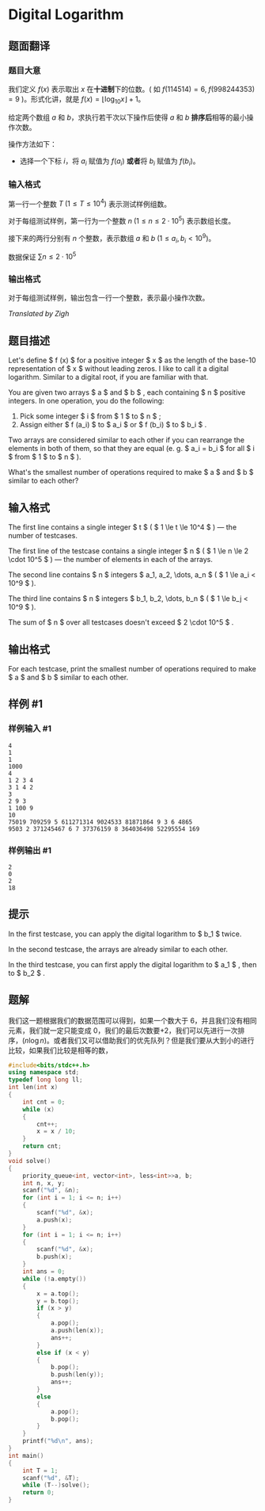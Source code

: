 # Digital Logarithm

## 题面翻译

### 题目大意

我们定义 $f(x)$ 表示取出 $x$ 在**十进制**下的位数。( 如 $f(114514) = 6, \; f(998244353) = 9$ )。形式化讲，就是 $f(x) = \lfloor \log_{10} x \rfloor + 1$。

给定两个数组 $a$ 和 $b$，求执行若干次以下操作后使得 $a$ 和 $b$ **排序后**相等的最小操作次数。

操作方法如下：

- 选择一个下标 $i$，将 $a_i$ 赋值为 $f(a_i)$ **或者**将 $b_i$ 赋值为 $f(b_i)$。

### 输入格式

第一行一个整数 $T \; (1 \leqslant T \leqslant 10^4)$ 表示测试样例组数。

对于每组测试样例，第一行为一个整数 $n \; (1 \leqslant n \leqslant 2 \cdot 10^5)$ 表示数组长度。

接下来的两行分别有 $n$ 个整数，表示数组 $a$ 和 $b \; (1 \leqslant a_i,b_i < 10^9)$。

数据保证 $\sum n \leqslant 2 \cdot 10^5$

### 输出格式

对于每组测试样例，输出包含一行一个整数，表示最小操作次数。

$Translated \; by \; Zigh$

## 题目描述

Let's define $ f (x) $ for a positive integer $ x $ as the length of the base-10 representation of $ x $ without leading zeros. I like to call it a digital logarithm. Similar to a digital root, if you are familiar with that.

You are given two arrays $ a $ and $ b $ , each containing $ n $ positive integers. In one operation, you do the following:

1. Pick some integer $ i $ from $ 1 $ to $ n $ ;
2. Assign either $ f (a_i) $ to $ a_i $ or $ f (b_i) $ to $ b_i $ .

Two arrays are considered similar to each other if you can rearrange the elements in both of them, so that they are equal (e. g. $ a_i = b_i $ for all $ i $ from $ 1 $ to $ n $ ).

What's the smallest number of operations required to make $ a $ and $ b $ similar to each other?

## 输入格式

The first line contains a single integer $ t $ ( $ 1 \le t \le 10^4 $ ) — the number of testcases.

The first line of the testcase contains a single integer $ n $ ( $ 1 \le n \le 2 \cdot 10^5 $ ) — the number of elements in each of the arrays.

The second line contains $ n $ integers $ a_1, a_2, \dots, a_n $ ( $ 1 \le a_i < 10^9 $ ).

The third line contains $ n $ integers $ b_1, b_2, \dots, b_n $ ( $ 1 \le b_j < 10^9 $ ).

The sum of $ n $ over all testcases doesn't exceed $ 2 \cdot 10^5 $ .

## 输出格式

For each testcase, print the smallest number of operations required to make $ a $ and $ b $ similar to each other.

## 样例 #1

### 样例输入 #1

```
4
1
1
1000
4
1 2 3 4
3 1 4 2
3
2 9 3
1 100 9
10
75019 709259 5 611271314 9024533 81871864 9 3 6 4865
9503 2 371245467 6 7 37376159 8 364036498 52295554 169
```

### 样例输出 #1

```
2
0
2
18
```

## 提示

In the first testcase, you can apply the digital logarithm to $ b_1 $ twice.

In the second testcase, the arrays are already similar to each other.

In the third testcase, you can first apply the digital logarithm to $ a_1 $ , then to $ b_2 $ .

## 题解
我们这一题根据我们的数据范围可以得到，如果一个数大于 6，并且我们没有相同元素，我们就一定只能变成 0，我们的最后次数要+2，我们可以先进行一次排序，$(n\log n)$。或者我们又可以借助我们的优先队列？但是我们要从大到小的进行比较，如果我们比较是相等的数，

```cpp
#include<bits/stdc++.h>
using namespace std;
typedef long long ll;
int len(int x)
{
	int cnt = 0;
	while (x)
	{
		cnt++;
		x = x / 10;
	}
	return cnt;
}
void solve()
{
	priority_queue<int, vector<int>, less<int>>a, b;
	int n, x, y;
	scanf("%d", &n);
	for (int i = 1; i <= n; i++)
	{
		scanf("%d", &x);
		a.push(x);
	}
	for (int i = 1; i <= n; i++)
	{
		scanf("%d", &x);
		b.push(x);
	}
	int ans = 0;
	while (!a.empty())
	{
		x = a.top();
		y = b.top();
		if (x > y)
		{
			a.pop();
			a.push(len(x));
			ans++;
		}
		else if (x < y)
		{
			b.pop();
			b.push(len(y));
			ans++;
		}
		else
		{
			a.pop();
			b.pop();
		}
	}
	printf("%d\n", ans);
}
int main()
{
	int T = 1;
	scanf("%d", &T);
	while (T--)solve();
	return 0;
}
```